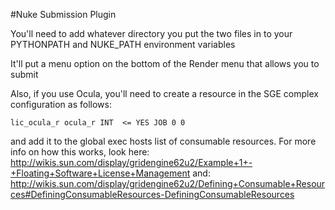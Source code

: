 #Nuke Submission Plugin

You'll need to add whatever directory you put the two files in to your PYTHONPATH and NUKE_PATH environment variables

It'll put a menu option on the bottom of the Render menu that allows you to submit

Also, if you use Ocula, you'll need to create a resource in the SGE complex configuration as follows:

    lic_ocula_r ocula_r INT  <= YES JOB 0 0

and add it to the global exec hosts list of consumable resources.  For more info on how this works, look here:
http://wikis.sun.com/display/gridengine62u2/Example+1+-+Floating+Software+License+Management
and:
http://wikis.sun.com/display/gridengine62u2/Defining+Consumable+Resources#DefiningConsumableResources-DefiningConsumableResources
